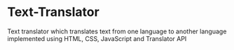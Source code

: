# Text-Translator
Text translator which translates text from one language to another language implemented using HTML, CSS, JavaScript and Translator API
